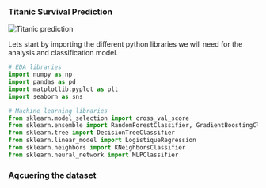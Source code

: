 
### Titanic Survival Prediction

![Titanic prediction](https://miro.medium.com/v2/resize:fit:1200/0*awbekd-RK9TrISOn)

Lets start by importing the different python libraries we will need for the analysis and classification model.

```python
# EDA libraries
import numpy as np
import pandas as pd
import matplotlib.pyplot as plt
import seaborn as sns

# Machine learning libraries
from sklearn.model_selection import cross_val_score
from sklearn.ensemble import RandomForestClassifier, GradientBoostingClasifier
from sklearn.tree import DecisionTreeClassifier
from sklearn.linear_model import LogistiqueRegression
from sklearn.neighbors import KNeighborsClassifier
from sklearn.neural_network import MLPClassifier
```

### Aqcuering the dataset




